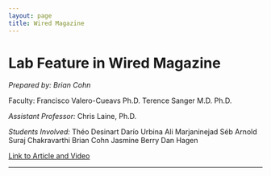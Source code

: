 ```yaml
---
layout: page
title: Wired Magazine
---
```

# Lab Feature in Wired Magazine
*Prepared by: Brian Cohn*

Faculty:
Francisco Valero-Cueavs Ph.D.
Terence Sanger M.D. Ph.D.

*Assistant Professor:*
Chris Laine, Ph.D.

*Students Involved:*
Théo Desinart
Darío Urbina
Ali Marjaninejad
Séb Arnold
Suraj Chakravarthi
Brian Cohn
Jasmine Berry
Dan Hagen

[Link to Article and Video](https://www.wired.com/story/the-quest-to-make-a-robot-cat-walk-with-artificial-neurons/)
<script async src="//player-backend.cnevids.com/script/video/5aa1ca0c841c4b472d000012.js?iu=/3379/wiredcom.dart/share"></script>

________


#
